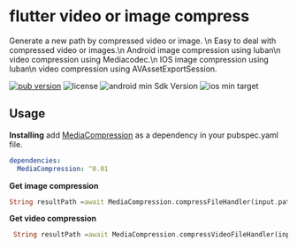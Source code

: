 <!-- Copyright (c) 2020 ferrisxu -->

# flutter video or image compress

Generate a new path by compressed video or image. \n
Easy to deal with compressed video or images.\n 
Android image compression using luban\n
video compression using Mediacodec.\n
IOS image compression using luban\n
video compression using AVAssetExportSession.

<p align="left">
  <a href="https://pub.dartlang.org/packages/MediaCompression"><img alt="pub version" src="https://img.shields.io/pub/v/MediaCompression.svg"></a>
  <img alt="license" src="https://img.shields.io/github/license/TenkaiRuri/MediaCompression.svg">
  <img alt="android min Sdk Version" src="https://img.shields.io/badge/android-16-success.svg?logo=android">
  <img alt="ios min target" src="https://img.shields.io/badge/ios-8-lightgrey.svg?logo=apple">
</p>



## Usage

**Installing**
add [MediaCompression](https://pub.dartlang.org/packages/MediaCompression) as a dependency in your pubspec.yaml file.
```yaml
dependencies:
  MediaCompression: ^0.01
```


**Get image compression**
```dart
String resultPath =await MediaCompression.compressFileHandler(input.path, output.path);
```

**Get video compression**
```dart
 String resultPath =await MediaCompression.compressVideoFileHandler(input.path, output.path);
```
